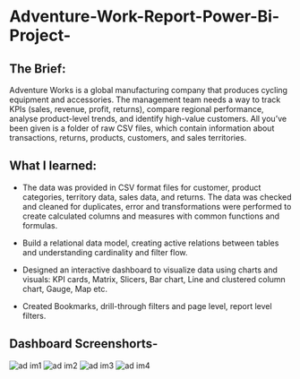 # Adventure-Work-Report-Power-Bi-Project-
## The Brief:
Adventure Works is a global manufacturing company that produces cycling equipment and accessories. The management team needs a way to track KPIs (sales, revenue, profit, returns), compare regional performance, analyse product-level trends, and identify high-value customers. All you’ve been given is a folder of raw CSV files, which contain information about transactions, returns, products, customers, and sales territories.

## What I learned:
  * The data was provided in CSV format files for customer, product categories, territory data, sales data, and returns. The data was checked and cleaned 
    for duplicates, error and transformations were performed to create calculated columns and measures with common functions and formulas.

*   Build a relational data model, creating active relations between tables and understanding cardinality and filter flow.

*   Designed an interactive dashboard to visualize data using charts and visuals: KPI cards, Matrix, Slicers, Bar chart, Line and clustered column chart, 
    Gauge, Map etc.

*   Created Bookmarks, drill-through filters and page level, report level filters.

## Dashboard Screenshorts-
![ad im1](https://github.com/Nidhi13nk/Adventure-Work-Report-Power-Bi-Project-/assets/155768078/1da9416f-ee54-445b-bc89-15cb6cf7362e)
![ad im2](https://github.com/Nidhi13nk/Adventure-Work-Report-Power-Bi-Project-/assets/155768078/c1bdf73f-1e0f-494e-a282-8981f78cb443)
![ad im3](https://github.com/Nidhi13nk/Adventure-Work-Report-Power-Bi-Project-/assets/155768078/2a08a0d1-ca49-46f1-a95d-15a2b7fb7cc9)
![ad im4](https://github.com/Nidhi13nk/Adventure-Work-Report-Power-Bi-Project-/assets/155768078/f4be188f-7539-4fa8-bcec-30ccd8e3df17)
